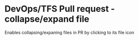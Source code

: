 # DevOps/TFS Pull request - collapse/expand file

Enables collapsing/expaning files in PR by clicking to its file icon